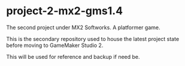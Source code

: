 # project-2-mx2-gms1.4
The second project under MX2 Softworks. A platformer game.

This is the secondary repository used to house the latest project state before moving to GameMaker Studio 2.

This will be used for reference and backup if need be.